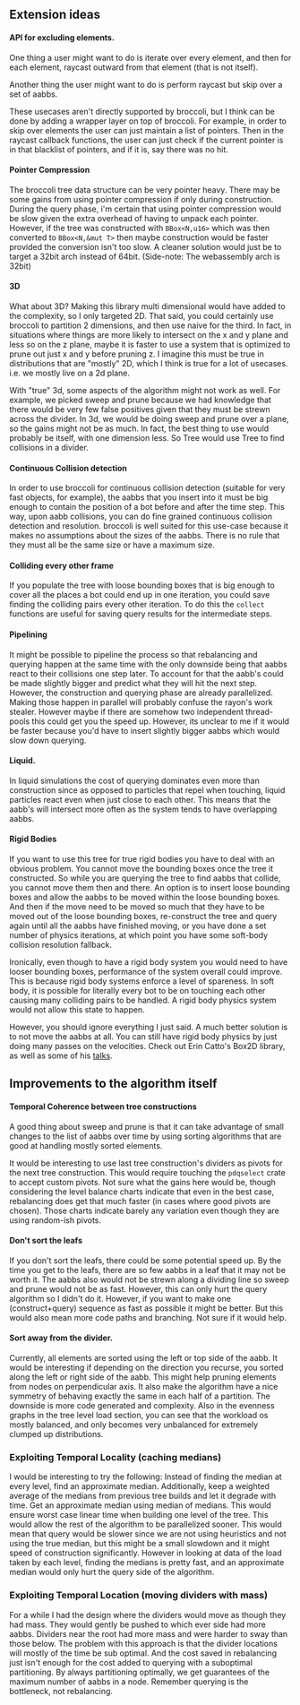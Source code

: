 
## Extension ideas

#### API for excluding elements.

One thing a user might want to do is iterate over every element,
and then for each element, raycast outward from that element (that is not itself).

Another thing the user might want to do is perform raycast but skip over a set
of aabbs.

These usecases aren't directly supported by broccoli, but I think can be done by adding
a wrapper layer on top of broccoli. For example, in order to skip over elements
the user can just maintain a list of pointers. Then in the raycast callback functions, the user
can just check if the current pointer is in that blacklist of pointers, and if it is, say there was no hit.

#### Pointer Compression

The broccoli tree data structure can be very pointer heavy. There may be some gains from using pointer compression if only during construction. During the query phase, i'm certain that using pointer compression would be slow given the extra overhead of having to unpack each pointer. However, if the tree was constructed with `BBox<N,u16>` which was then converted to `BBox<N,&mut T>` then maybe construction would be faster provided the conversion isn't too slow.
A cleaner solution would just be to target a 32bit arch instead of 64bit. (Side-note: The webassembly arch is 
32bit)


#### 3D

What about 3D? Making this library multi dimensional would have added to the complexity, so I only targeted 2D. That said, you could certainly use broccoli to partition 2 dimensions, and then use naive for the third. In fact, in situations where things are more likely to intersect on the x and y plane and less so on the z plane, maybe it is faster to use a system that is optimized to prune out just x and y before pruning z. I imagine this must be true in distributions that are "mostly" 2D, which I think is true for a lot of usecases. i.e. we mostly live on a 2d plane.

With "true" 3d, some aspects of the algorithm might not work as well. For example, we picked sweep and prune because we had knowledge that there would be very few false positives given that they must be strewn across the divider. In 3d, we would be doing sweep and prune over a plane, so the gains might not be as much. In fact, the best thing to use would probably be itself, with one dimension less. So Tree<N> would use Tree<N-1> to find collisions in a divider.


#### Continuous Collision detection

In order to use broccoli for continuous collision detection (suitable for very fast objects, for example), the aabbs that you insert into it must be big enough to contain the position of a bot before and after the time step. This way, upon aabb collisions, you can do fine grained continuous collision detection and resolution. broccoli is well suited for this use-case because it makes no assumptions about the sizes of the aabbs. There is no rule that they must all be the same size or have a maximum size.

#### Colliding every other frame

If you populate the tree with loose bounding boxes that is big enough to cover all the places
a bot could end up in one iteration, you could save finding the colliding pairs every other iteration. To do this the `collect` functions are useful for saving query results for the intermediate steps.

#### Pipelining

It might be possible to pipeline the process so that rebalancing and querying happen at the same time with the only downside being that aabbs react to their collisions one step later. To account for that the aabb's could be made slightly bigger and predict what they will hit the next step. 
However, the construction and querying phase are already parallelized. Making those happen in parallel will probably confuse the rayon's work stealer. However maybe if there are somehow two independent thread-pools this could get you the speed up. However, its unclear to me if it would be faster because you'd have to insert slightly bigger aabbs which would slow down querying. 

#### Liquid.

In liquid simulations the cost of querying dominates even more than construction since as opposed to particles that repel when touching, liquid particles react even when just close to each other. This means that the aabb's will intersect more often as the system tends to have overlapping aabbs.

#### Rigid Bodies

If you want to use this tree for true rigid bodies you have to deal with an obvious problem. You cannot move the bounding boxes once the tree it constructed. So while you are querying the tree to find aabbs that collide, you cannot move them then and there. An option is to insert loose bounding boxes and allow the aabbs to be moved within the loose bounding boxes. And then if the move need to be moved so much that they have to be moved out of the loose bounding boxes, re-construct the tree and query again until all the aabbs have finished moving, or you have done a set number of physics iterations, at which point you have some soft-body collision resolution fallback.

Ironically, even though to have a rigid body system you would need to have looser bounding boxes, performance of the system overall could improve. This is because rigid body systems enforce a level of spareness. In soft body, it is possible for literally every bot to be on touching each other causing many colliding pairs to be handled. A rigid body physics system would not allow this state to happen.

However, you should ignore everything I just said. A much better solution is to not move the aabbs at all. You can still have rigid body physics by just doing many passes on the velocities. Check out Erin Catto's Box2D library, as well as some of his [talks](https://www.youtube.com/watch?v=SHinxAhv1ZE&t=2042s).


## Improvements to the algorithm itself

#### Temporal Coherence between tree constructions

A good thing about sweep and prune is that it can take advantage of small
changes to the list of aabbs over time by using sorting algorithms that are good
at handling mostly sorted elements.

It would be interesting to use last tree construction's dividers as pivots 
for the next tree construction. This would require touching the `pdqselect` 
crate to accept custom pivots. Not sure what the gains here would be, though
considering the level balance charts indicate that even in the best case,
rebalancing does get that much faster (in cases where good pivots are chosen).
Those charts indicate barely any variation even though they are using random-ish pivots.


#### Don't sort the leafs

If you don't sort the leafs, there could be some potential speed up. By the time you get to the leafs, there are so few aabbs in a leaf that it may not be worth it. The aabbs also would not be strewn along a dividing line so sweep and prune would not be as fast.  However, this can only hurt the query algorithm so I didn't do it. However, if you want to make one (construct+query) sequence as fast as possible it might be better. But this would also mean more code paths and branching. Not sure if it would help.

#### Sort away from the divider.

Currently, all elements are sorted using the left or top side of the aabb. It would be interesting if depending on the direction you recurse, you sorted along the left or right side of the aabb. This might help pruning elements from nodes on perpendicular axis. It also make the algorithm have a nice symmetry of behaving exactly the same in each half of a partition. The downside is more code generated and complexity. Also in the evenness graphs in the tree level load section, you can see that the workload os mostly balanced, and only becomes very unbalanced for extremely clumped up distributions.


### Exploiting Temporal Locality (caching medians)

I would be interesting to try the following: Instead of finding the median at every level, find an approximate median. Additionally, keep a weighted average of the medians from previous tree builds and let it degrade with time. Get an approximate median using median of medians. This would ensure worst case linear time when building one level of the tree. This would allow the rest of the algorithm to be parallelized sooner. This would mean that query would be slower since we are not using heuristics and not using the true median, but this might be a small slowdown and it might speed of construction significantly.
However in looking at data of the load taken by each level, finding the medians is pretty fast, and an approximate median would only hurt the query side of the algorithm.

### Exploiting Temporal Location (moving dividers with mass)

For a while I had the design where the dividers would move as though they had mass. They would gently be pushed to which ever side had more aabbs. Dividers near the root had more mass and were harder to sway than those below. The problem with this approach is that the divider locations will mostly of the time be sub optimal. And the cost saved in rebalancing just isn't enough for the cost added to querying with a suboptimal partitioning. By always partitioning optimally, we get guarantees of the maximum number of aabbs in a node. Remember querying is the bottleneck, not rebalancing.